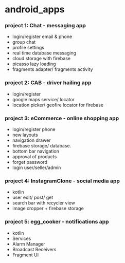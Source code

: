 # android_apps

### project 1: Chat - messaging app
  + login/register email & phone
  + group chat
  + profile settings
  + real time database messaging
  + cloud storage with firebase
  + picasso lazy loading
  + fragments adapter/ fragments activity
  
### project 2: CAB - driver hailing app
  + login/register
  + google maps service/ locator
  + location picker/ geofire locator for firebase


### project 3: eCommerce - online shopping app
  + login/register phone
  + new layouts
  + navigation drawer
  + firebase storage/ database.
  + bottom bar navigation
  + approval of products
  + forget password
  + login user/seller/admin


### project 4: InstagramClone - social media app
  + kotlin
  + user edit/ post/ get
  + search bar with recycler view
  + image cropper + firebase storage
 
### project 5: egg_cooker - notifications app
  + kotlin
  + Services
  + Alarm Manager
  + Broadcast Receivers
  + Fragment UI

  
